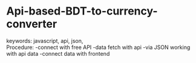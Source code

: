 # Api-based-BDT-to-currency-converter

keywords: javascript, api, json,  
Procedure:
-connect with free API
-data fetch with api
-via JSON working with api data 
-connect data with frontend 
